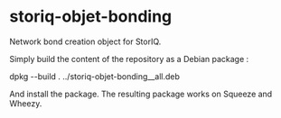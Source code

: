 storiq-objet-bonding
====================

Network bond creation object for StorIQ.


Simply build the content of the repository as a Debian package :

dpkg --build .  ../storiq-objet-bonding_<version>_all.deb

And install the package. The resulting package works on Squeeze and Wheezy.
